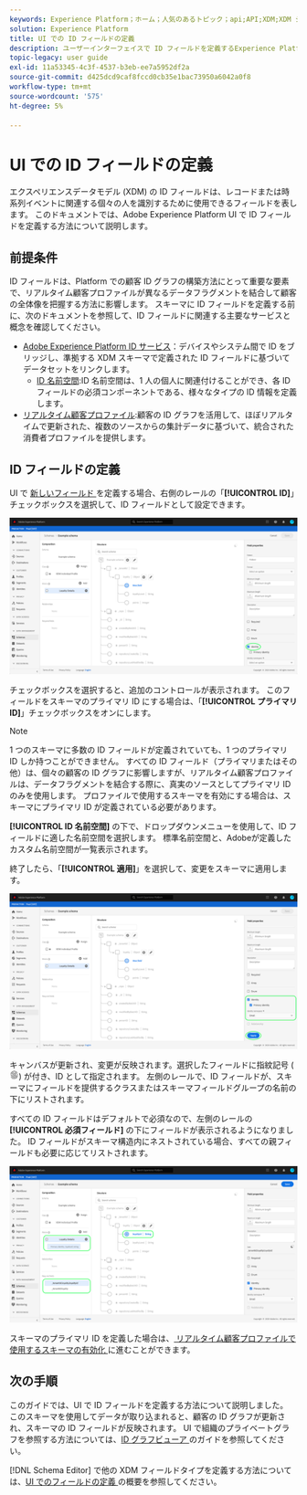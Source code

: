 ```yaml
---
keywords: Experience Platform；ホーム；人気のあるトピック；api;API;XDM;XDM システム；エクスペリエンスデータモデル；データモデル；ui；ワークスペース；ID；フィールド；
solution: Experience Platform
title: UI での ID フィールドの定義
description: ユーザーインターフェイスで ID フィールドを定義するExperience Platformを説明します。
topic-legacy: user guide
exl-id: 11a53345-4c3f-4537-b3eb-ee7a5952df2a
source-git-commit: d425dcd9caf8fccd0cb35e1bac73950a6042a0f8
workflow-type: tm+mt
source-wordcount: '575'
ht-degree: 5%

---
```


# UI での ID フィールドの定義

エクスペリエンスデータモデル (XDM) の ID フィールドは、レコードまたは時系列イベントに関連する個々の人を識別するために使用できるフィールドを表します。 このドキュメントでは、Adobe Experience Platform UI で ID フィールドを定義する方法について説明します。

## 前提条件

ID フィールドは、Platform での顧客 ID グラフの構築方法にとって重要な要素で、リアルタイム顧客プロファイルが異なるデータフラグメントを結合して顧客の全体像を把握する方法に影響します。 スキーマに ID フィールドを定義する前に、次のドキュメントを参照して、ID フィールドに関連する主要なサービスと概念を確認してください。

* [Adobe Experience Platform ID サービス](../../../identity-service/home.md)：デバイスやシステム間で ID をブリッジし、準拠する XDM スキーマで定義された ID フィールドに基づいてデータセットをリンクします。
   * [ID 名前空間](../../../identity-service/namespaces.md):ID 名前空間は、1 人の個人に関連付けることができ、各 ID フィールドの必須コンポーネントである、様々なタイプの ID 情報を定義します。
* [リアルタイム顧客プロファイル](../../../profile/home.md):顧客の ID グラフを活用して、ほぼリアルタイムで更新された、複数のソースからの集計データに基づいて、統合された消費者プロファイルを提供します。

## ID フィールドの定義

UI で [ 新しいフィールド ](./overview.md#define) を定義する場合、右側のレールの「**[!UICONTROL ID]**」チェックボックスを選択して、ID フィールドとして設定できます。

![](../../images/ui/fields/special/identity.png)

チェックボックスを選択すると、追加のコントロールが表示されます。 このフィールドをスキーマのプライマリ ID にする場合は、「**[!UICONTROL プライマリID]**」チェックボックスをオンにします。

>[!NOTE]
>
>1 つのスキーマに多数の ID フィールドが定義されていても、1 つのプライマリ ID しか持つことができません。 すべての ID フィールド（プライマリまたはその他）は、個々の顧客の ID グラフに影響しますが、リアルタイム顧客プロファイルは、データフラグメントを結合する際に、真実のソースとしてプライマリ ID のみを使用します。 プロファイルで使用するスキーマを有効にする場合は、スキーマにプライマリ ID が定義されている必要があります。

**[!UICONTROL ID 名前空間]** の下で、ドロップダウンメニューを使用して、ID フィールドに適した名前空間を選択します。 標準名前空間と、Adobeが定義したカスタム名前空間が一覧表示されます。

終了したら、「**[!UICONTROL 適用]**」を選択して、変更をスキーマに適用します。

![](../../images/ui/fields/special/identity-config.png)

キャンバスが更新され、変更が反映されます。選択したフィールドに指紋記号 (![](../../images/ui/fields/special/identity-symbol.png)) が付き、ID として指定されます。 左側のレールで、ID フィールドが、スキーマにフィールドを提供するクラスまたはスキーマフィールドグループの名前の下にリストされます。

すべての ID フィールドはデフォルトで必須なので、左側のレールの **[!UICONTROL 必須フィールド]** の下にフィールドが表示されるようになりました。 ID フィールドがスキーマ構造内にネストされている場合、すべての親フィールドも必要に応じてリストされます。

![](../../images/ui/fields/special/identity-applied.png)

スキーマのプライマリ ID を定義した場合は、[ リアルタイム顧客プロファイルで使用するスキーマの有効化 ](../resources/schemas.md#profile) に進むことができます。

## 次の手順

このガイドでは、UI で ID フィールドを定義する方法について説明しました。 このスキーマを使用してデータが取り込まれると、顧客の ID グラフが更新され、スキーマの ID フィールドが反映されます。 UI で組織のプライベートグラフを参照する方法については、[ID グラフビューア ](../../../identity-service/ui/identity-graph-viewer.md) のガイドを参照してください。

[!DNL Schema Editor] で他の XDM フィールドタイプを定義する方法については、[UI でのフィールドの定義 ](./overview.md#special) の概要を参照してください。
